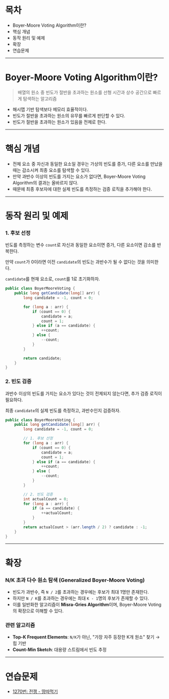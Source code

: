# 목차

- Boyer-Moore Voting Algorithm이란?
- 핵심 개념
- 동작 원리 및 예제
- 확장
- 연습문제

---

# Boyer-Moore Voting Algorithm이란?

> 배열의 원소 중 빈도가 절반을 초과하는 원소를 선형 시간과 상수 공간으로 빠르게 탐색하는 알고리즘

- 해시맵 기반 탐색보다 메모리 효율적이다.
- 빈도가 절반을 초과하는 원소의 유무를 빠르게 판단할 수 있다.
- 빈도가 절반을 초과하는 원소가 있음을 전제로 한다.

---

# 핵심 개념

- 전체 요소 중 자신과 동일한 요소일 경우는 가상의 빈도를 증가, 다른 요소를 만났을 때는 감소시켜 최종 요소를 탐색할 수 있다.
- 만약 과반수 이상의 빈도를 가지는 요소가 없다면, Boyer-Moore Voting Algorithm의 결과는 올바르지 않다.
- 때문에 최종 후보자에 대한 실제 빈도를 측정하는 검증 로직을 추가해야 한다.

---

# 동작 원리 및 예제

### 1. 후보 선정

빈도를 측정하는 변수 `count`로 자신과 동일한 요소이면 증가, 다른 요소이면 감소를 반복한다.

만약 `count`가 0이라면 이전 `candidate`의 빈도는 과반수가 될 수 없다는 것을 의미한다.

`candidate`를 현재 요소로, `count`를 1로 초기화하자.

```java
public class BoyerMooreVoting {
	public long getCandidate(long[] arr) {
		long candidate = -1, count = 0;

		for (long a : arr) {
			if (count == 0) {
				candidate = a;
				count = 1;
			} else if (a == candidate) {
				++count;
			} else {
				--count;
			}
		}

		return candidate;
	}
}
```

### 2. 빈도 검증

과반수 이상의 빈도를 가지는 요소가 있다는 것이 전제되지 않는다면, 추가 검증 로직이 필요하다.

최종 `candidate`의 실제 빈도를 측정하고, 과반수인지 검증하자.

```java
public class BoyerMooreVoting {
	public long getCandidate(long[] arr) {
		long candidate = -1, count = 0;

		// 1. 후보 선정
		for (long a : arr) {
			if (count == 0) {
				candidate = a;
				count = 1;
			} else if (a == candidate) {
				++count;
			} else {
				--count;
			}
		}

		// 2. 빈도 검증
		int actualCount = 0;
		for (long a : arr) {
			if (a == candidate) {
				++actualCount;
			}
		}
		return actualCount > (arr.length / 2) ? candidate : -1;
	}
}
```

---

# 확장

### N/K 초과 다수 원소 탐색 (Generalized Boyer-Moore Voting)

- 빈도가 과반수, 즉 `N / 2`를 초과하는 경우에는 후보가 최대 1명만 존재한다.
- 하지만 `N / K`를 초과하는 경우에는 최대 `K - 1`명의 후보가 존재할 수 있다.
- 이를 일반화한 알고리즘이 **Misra-Gries Algorithm**이며, Boyer-Moore Voting의 확장으로 이해할 수 있다.

### 관련 알고리즘

- **Top-K Frequent Elements**: `N/K`가 아닌, "가장 자주 등장한 K개 원소" 찾기 → 힙 기반
- **Count-Min Sketch**: 대용량 스트림에서 빈도 추정

---

# 연습문제

- [1270번: 전쟁 - 땅따먹기](http://boj.ma/1270)
